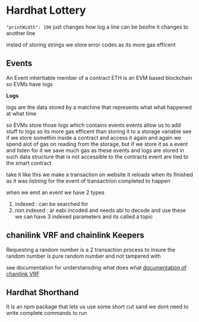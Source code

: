 # Hardhat Lottery

`"printWidth": 100`
just changes how log a line can be beofre it changes to another line

insted of storing strings we store error codes as its more gas efficent

## Events

An Event inhertiable member of a contract
ETH is an EVM based blockchain so EVMs have logs

<b>Logs</b>

logs are the data stored by a matchine that represents what what happened at what time

so EVMs store those logs which contains events
events allow us to add stuff to logs
so its more gas efficent than storing it to a storage variable
see if we store somethin inside a contract and access it again and again we spend alot of gas on reading from the storage, but if we store it as a event and listen for it we save much gas as these events and logs are stored in such data structure that is not accessible to the contracts
event are tied to the smart contract

take it like this we make a transaction on website it reloads when its finished as it was listning for the event of transactrion completed to happen

when we emit an event we have 2 types

1. indexed : can be searched for
2. non indexed : ar eabi incoded and needs abi to decode and use these
   we can have 3 indexed parameters and its called a topic

## chanilink VRF and chainlink Keepers

Requesting a random number is a 2 transaction process to insure the random number is pure random number and not tampered with

see documentation for understansding what does what
[documentation of chanilink VRF](https://docs.chain.link/vrf/v2/subscription/examples/get-a-random-number)

## Hardhat Shorthand

It is an npm package that lets us use some short cut sand we dont need to write complete commands to run
